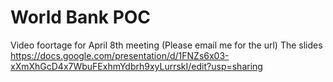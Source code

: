 # World Bank POC
Video foortage for April 8th meeting (Please email me for the url)
The slides
<https://docs.google.com/presentation/d/1FNZs6x03-xXmXhGcD4x7WbuFExhmYdbrh9xyLurrskI/edit?usp=sharing>
